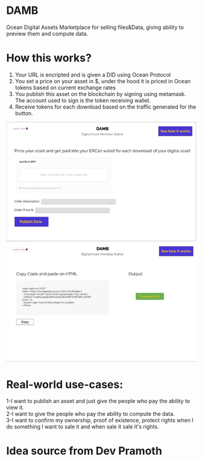# DAMB
Ocean Digital Assets Marketplace for selling files&Data, giving ability to preview them and compute data.


# How this works? 
1. Your URL is encripted and is given a DID using Ocean Protocol 
2. You set a price on your asset in $, under the hood it is priced in Ocean tokens based on current exchange rates 
3. You publish this asset on the blockchain by signing using metamask. The account used to sign is the token receiving wallet. 
4. Receive tokens for each download based on the traffic generated for the button. 

![prototype](images/1.PNG)
![prototype](images/2.PNG)

# Real-world use-cases:
1-I want to publish an asset and just give the people who pay the ability to view it.  
2-I want to give the people who pay the ability to compute the data.  
3-I want to confirm my ownership, proof of existence, protect rights when I do something I want to sale it and when sale it sale it's rights.

# Idea source from Dev Pramoth

